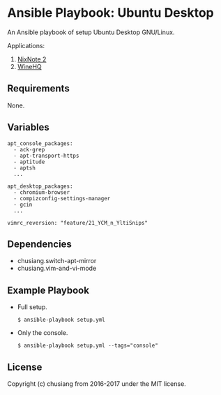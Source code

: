 # Ansible Playbook: Ubuntu Desktop

An Ansible playbook of setup Ubuntu Desktop GNU/Linux.

Applications:

1. [NixNote 2](https://github.com/baumgarr/nixnote2)
1. [WineHQ](https://wiki.winehq.org/Ubuntu)

## Requirements

None.

## Variables

```
apt_console_packages:
  - ack-grep
  - apt-transport-https
  - aptitude
  - aptsh
  ...

apt_desktop_packages:
  - chromium-browser
  - compizconfig-settings-manager
  - gcin
  ...

vimrc_reversion: "feature/21_YCM_n_YltiSnips"
```

## Dependencies

- chusiang.switch-apt-mirror
- chusiang.vim-and-vi-mode

## Example Playbook

- Full setup.

  ```
  $ ansible-playbook setup.yml
  ```

- Only the console.

  ```
  $ ansible-playbook setup.yml --tags="console"
  ```

## License

Copyright (c) chusiang from 2016-2017 under the MIT license.

